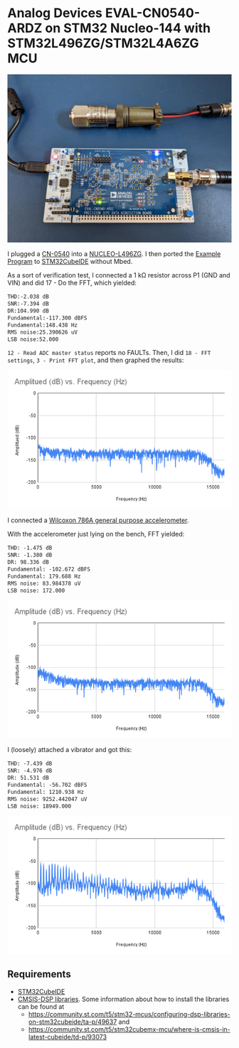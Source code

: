 # Analog Devices EVAL-CN0540-ARDZ on STM32 Nucleo-144 with STM32L496ZG/STM32L4A6ZG MCU

![photo](images/PXL_20221119_191104433.jpg)

I plugged a [CN-0540](https://wiki.analog.com/resources/eval/user-guides/circuits-from-the-lab/cn0540) into a [NUCLEO-L496ZG](https://www.st.com/en/evaluation-tools/nucleo-l496zg.html). 
I then ported the [Example Program](https://os.mbed.com/teams/AnalogDevices/code/EVAL-CN0540-ARDZ/shortlog/) to [STM32CubeIDE](https://www.st.com/en/development-tools/stm32cubeide.html) without Mbed. 

As a sort of verification test, I connected a 1 kΩ resistor across P1 (GND and VIN) and did 17 - Do the FFT, which yielded:

    THD:-2.038 dB
    SNR:-7.394 dB
    DR:104.990 dB
    Fundamental:-117.300 dBFS
    Fundamental:148.438 Hz
    RMS noise:25.390626 uV
    LSB noise:52.000

`12 - Read ADC master status` reports no FAULTs. Then, I did `18 - FFT settings`, `3 - Print FFT plot`, and then graphed the results:

![1k resistor](images/1k_Amplitude_Frequency.png)

I connected a [Wilcoxon 786A general purpose accelerometer](https://buy.wilcoxon.com/786a.html).

With the accelerometer just lying on the bench, FFT yielded:

    THD: -1.475 dB
    SNR: -1.380 dB
    DR: 98.336 dB
    Fundamental: -102.672 dBFS
    Fundamental: 179.688 Hz
    RMS noise: 83.984378 uV
    LSB noise: 172.000

![786A sitting](images/786A_sit_Amplitude_Frequency.png)

I (loosely) attached a vibrator and got this:

    THD: -7.439 dB
    SNR: -4.976 dB
    DR: 51.531 dB
    Fundamental: -56.702 dBFS
    Fundamental: 1210.938 Hz
    RMS noise: 9252.442047 uV
    LSB noise: 18949.000

![786A vibrating](images/786A_vib_Amplitude_Frequency.png)

## Requirements
* [STM32CubeIDE](https://www.st.com/en/development-tools/stm32cubeide.html)
* [CMSIS-DSP libraries](https://github.com/ARM-software/CMSIS-DSP). Some information about how to install the libraries can be found at
  * https://community.st.com/t5/stm32-mcus/configuring-dsp-libraries-on-stm32cubeide/ta-p/49637
and
  * https://community.st.com/t5/stm32cubemx-mcu/where-is-cmsis-in-latest-cubeide/td-p/93073
